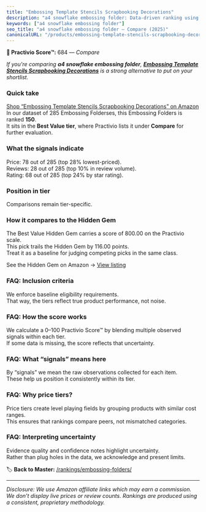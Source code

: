 ```yaml
---
title: "Embossing Template Stencils Scrapbooking Decorations"
description: "a4 snowflake embossing folder: Data-driven ranking using the Practivio Score™. Positioned by quality, value, demand, findability, momentum."
keywords: ["a4 snowflake embossing folder"]
seo_title: "a4 snowflake embossing folder — Compare (2025)"
canonicalURL: "/products/embossing-template-stencils-scrapbooking-decorations-B09QLXX1QZ/"
---
```


**🛒 Practivio Score™:** 684 — _Compare_


*If you're comparing **a4 snowflake embossing folder**, **[Embossing Template Stencils Scrapbooking Decorations](https://www.amazon.com/dp/B09QLXX1QZ?tag=practivio-20)** is a strong alternative to put on your shortlist.*
### Quick take
[Shop “Embossing Template Stencils Scrapbooking Decorations” on Amazon](https://www.amazon.com/dp/B09QLXX1QZ?tag=practivio-20)
In our dataset of 285 Embossing Folderses, this Embossing Folders is ranked **150**.  
It sits in the **Best Value tier**, where Practivio lists it under **Compare** for further evaluation.

### What the signals indicate
Price: 78 out of 285 (top 28% lowest-priced).  
Reviews: 28 out of 285 (top 10% in review volume).  
Rating: 68 out of 285 (top 24% by star rating).  

### Position in tier
Comparisons remain tier-specific.

### How it compares to the Hidden Gem
The Best Value Hidden Gem carries a score of 800.00 on the Practivio scale.  
This pick trails the Hidden Gem by 116.00 points.  
Treat it as a baseline for judging competing picks in the same class.  

See the Hidden Gem on Amazon → [View listing](https://www.amazon.com/dp/B09QKGPC84?tag=practivio-20)

### FAQ: Inclusion criteria
We enforce baseline eligibility requirements.  
That way, the tiers reflect true product performance, not noise.

### FAQ: How the score works
We calculate a 0–100 Practivio Score™ by blending multiple observed signals within each tier.  
If some data is missing, the score reflects that uncertainty.

### FAQ: What “signals” means here
By “signals” we mean the raw observations collected for each item.  
These help us position it consistently within its tier.

### FAQ: Why price tiers?
Price tiers create level playing fields by grouping products with similar cost ranges.  
This ensures that rankings compare peers, not mismatched categories.

### FAQ: Interpreting uncertainty
Evidence quality and confidence notes highlight uncertainty.  
Rather than plug holes in the data, we acknowledge and present limits.

<!-- Missing template for Compare/CompareWithinPriceClass -->


🏷️ **Back to Master:** [/rankings/embossing-folders/](/rankings/embossing-folders/)

---
_Disclosure: We use Amazon affiliate links which may earn a commission. We don’t display live prices or review counts. Rankings are produced using a consistent, proprietary methodology._
